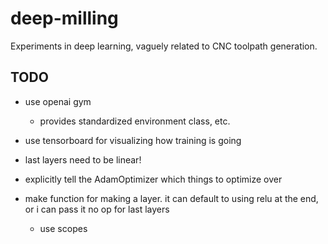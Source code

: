 # deep-milling

Experiments in deep learning, vaguely related to CNC toolpath generation.

## TODO

 - use openai gym
   - provides standardized environment class, etc.

 - use tensorboard for visualizing how training is going

 - last layers need to be linear!

 - explicitly tell the AdamOptimizer which things to optimize over

 - make function for making a layer. it can default to using relu at the end, or i can pass it no op for last layers
   - use scopes

